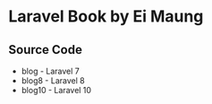 # Laravel Book by Ei Maung

## Source Code

* blog - Laravel 7
* blog8 - Laravel 8
* blog10 - Laravel 10
